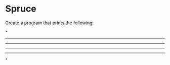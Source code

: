 # Spruce

Create a program that prints the following:


    *
   ***
  *****
 *******
*********
    *

        
